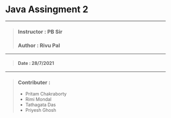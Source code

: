 # Java Assingment 2

---

> ### Instructor : **PB Sir**
>
> ### Author : **Rivu Pal**

---

> ####  Date : 28/7/2021

---

> ### Contributer :
>
> - Pritam Chakraborty
> - Rimi Mondal
> - Tathagata Das
> - Priyesh Ghosh


